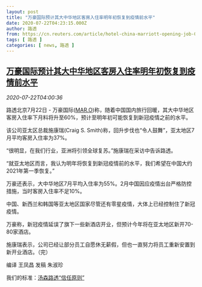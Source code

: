 ```yaml
---
layout: post
title: "万豪国际预计其大中华地区客房入住率明年初恢复到疫情前水平"
date: 2020-07-22T04:23:15.000Z
author: 路透
from: https://cn.reuters.com/article/hotel-china-marriott-opening-job-0722-idCNKCS24N0CR
tags: [ 路透 ]
categories: [ news, 路透 ]
---
```

<!--1595391795000-->
[万豪国际预计其大中华地区客房入住率明年初恢复到疫情前水平](https://cn.reuters.com/article/hotel-china-marriott-opening-job-0722-idCNKCS24N0CR)
------

<div>
<div><i>2020-07-22T04:00:36</i></div><div class="StandardArticleBody_body"><p>路透北京7月22日 - 万豪国际(<span id="symbol_MAR.O_0"><a href="//www.reuters.com/companies/MAR.O">MAR.O</a></span>)称，随着中国国内旅行回暖，其大中华地区客房入住率下月料将升至60%，预计至明年初可能恢复到新冠疫情之前的水平。 </p><p>该公司亚太区总裁施康瑞(Craig S. Smith)称，回升步伐也“令人鼓舞”，亚太地区7月平均客房入住率为37%。 </p><p>“很明显，在我们行业，亚洲将引领全球复苏。”施康瑞在采访中告诉路透。 </p><p>“就亚太地区而言，我认为明年将恢复到新冠疫情前的水平，我们希望在中国大约2021年第一季恢复。” </p><p>万豪还表示，大中华地区7月平均入住率为55%。2月中国因应疫情出台严格防控措施，当时客房入住率不足10%。 </p><p>中国、新西兰和韩国等亚太地区国家尽管还有零星疫情，大体上已经控制住了新冠疫情。 </p><p>万豪称，新冠疫情延误了旗下一些新酒店开业，但预计今年将在亚太地区新开70-80家酒店。 </p><p>施康瑞表示，公司已经让部分员工自愿休无薪假，但也一直努力将员工重新安置到新开业酒店。（完） </p><p>编译 王凤昌  发稿 朱淑珍</p><div class="StandardArticleBody_trustBadgeContainer"><span class="StandardArticleBody_trustBadgeTitle">我们的标准：</span><span class="trustBadgeUrl"><a href="https://www.thomsonreuters.cn/content/dam/openweb/documents/pdf/china/brochures/about-us-1.pdf">汤森路透“信任原则”</a></span></div></div>
</div>
